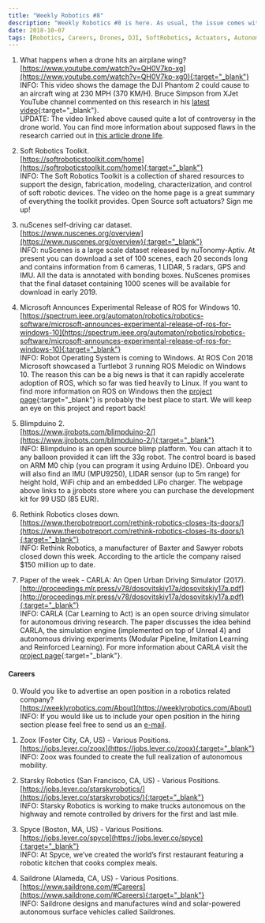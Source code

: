```yaml
---
title: "Weekly Robotics #8"
description: "Weekly Robotics #8 is here. As usual, the issue comes with 7 robotics related links and a list of 4 companies seeking employees for Robotics related projects."
date: 2018-10-07
tags: [Robotics, Careers, Drones, DJI, SoftRobotics, Actuators, AutonomousCars, Dataset, nuScenes, FlightControllers]
---
```


1) What happens when a drone hits an airplane wing?
<br>[https://www.youtube.com/watch?v=QH0V7kp-xg](https://www.youtube.com/watch?v=QH0V7kp-xg0){:target="_blank"}<br>
INFO: This video shows the damage the DJI Phantom 2 could cause to an aircraft wing at 230 MPH (370 KM/H). Bruce Simpson from XJet YouTube channel commented on this research in his [latest video](https://youtu.be/CDvgQUy4Z_w?t=237){:target="_blank"}. <br>UPDATE: The video linked above caused quite a lot of controversy in the drone world. You can find more information about supposed flaws in the research carried out in [this article drone life](https://dronelife.com/2018/10/19/breaking-news-dji-demands-withdrawal-of-drone-crash-video/).

2) Soft Robotics Toolkit.
<br>[https://softroboticstoolkit.com/home](https://softroboticstoolkit.com/home){:target="_blank"}<br>
INFO: The Soft Robotics Toolkit is a collection of shared resources to support the design, fabrication, modeling, characterization, and control of soft robotic devices. The video on the home page is a great summary of everything the toolkit provides. Open Source soft actuators? Sign me up! 

3) nuScenes self-driving car dataset.
<br>[https://www.nuscenes.org/overview](https://www.nuscenes.org/overview){:target="_blank"}<br>
INFO: nuScenes is a large scale dataset released by nuTonomy-Aptiv. At present you can download a set of 100 scenes, each 20 seconds long and contains information from 6 cameras, 1 LIDAR, 5 radars, GPS and IMU. All the data is annotated with bonding boxes. NuScenes promises that the final dataset containing 1000 scenes will be available for download in early 2019.   

4) Microsoft Announces Experimental Release of ROS for Windows 10.
<br>[https://spectrum.ieee.org/automaton/robotics/robotics-software/microsoft-announces-experimental-release-of-ros-for-windows-10](https://spectrum.ieee.org/automaton/robotics/robotics-software/microsoft-announces-experimental-release-of-ros-for-windows-10){:target="_blank"}<br>
INFO: Robot Operating System is coming to Windows. At ROS Con 2018 Microsoft showcased a Turtlebot 3 running ROS Melodic on Windows 10. The reason this can be a big news is that it can rapidly accelerate adoption of ROS, which so far was tied heavily to Linux. If you want to find more information on ROS on Windows then the [project page](https://ros-win.visualstudio.com/ros-win){:target="_blank"} is probably the best place to start. We will keep an eye on this project and report back!

5) Blimpduino 2.
<br>[https://www.jjrobots.com/blimpduino-2/](https://www.jjrobots.com/blimpduino-2/){:target="_blank"}<br>
INFO: Blimpduino is an open source blimp platform. You can attach it to any balloon provided it can lift the 33g robot. The control board is based on ARM M0 chip (you can program it using Arduino IDE). Onboard you will also find an IMU (MPU9250), LIDAR sensor (up to 5m range) for height hold, WiFi chip and an embedded LiPo charger. The webpage above links to a jjrobots store where you can purchase the development kit for 99 USD (85 EUR). 

6) Rethink Robotics closes down.
<br>[https://www.therobotreport.com/rethink-robotics-closes-its-doors/](https://www.therobotreport.com/rethink-robotics-closes-its-doors/){:target="_blank"}<br>
INFO: Rethink Robotics, a manufacturer of Baxter and Sawyer robots closed down this week. According to the article the company raised $150 million up to date. 

7) Paper of the week - CARLA: An Open Urban Driving Simulator (2017).
<br>[http://proceedings.mlr.press/v78/dosovitskiy17a/dosovitskiy17a.pdf](http://proceedings.mlr.press/v78/dosovitskiy17a/dosovitskiy17a.pdf){:target="_blank"}<br>
INFO: CARLA (Car Learning to Act) is an open source driving simulator for autonomous driving research. The paper discusses the idea behind CARLA, the simulation engine (implemented on top of Unreal 4) and autonomous driving experiments (Modular Pipeline, Imitation Learning and Reinforced Learning). For more information about CARLA visit the [project page](http://carla.org/){:target="_blank"}.


#### Careers

0) Would you like to advertise an open position in a robotics related company?
<br>[https://weeklyrobotics.com/About](https://weeklyrobotics.com/About)<br>
INFO: If you would like us to include your open position in the hiring section please feel free to send us an [e-mail](mailto:careers@weeklyrobotics.com).

1) Zoox (Foster City, CA, US) - Various Positions.
<br>[https://jobs.lever.co/zoox](https://jobs.lever.co/zoox){:target="_blank"}<br>
INFO: Zoox was founded to create the full realization of autonomous mobility.

2) Starsky Robotics (San Francisco, CA, US) - Various Positions.
<br>[https://jobs.lever.co/starskyrobotics/](https://jobs.lever.co/starskyrobotics/){:target="_blank"}<br>
INFO: Starsky Robotics is working to make trucks autonomous on the highway and remote controlled by drivers for the first and last mile.

3) Spyce (Boston, MA, US) - Various Positions.
<br>[https://jobs.lever.co/spyce](https://jobs.lever.co/spyce){:target="_blank"}<br>
INFO: At Spyce, we’ve created the world’s first restaurant featuring a robotic kitchen that cooks complex meals.

4) Saildrone (Alameda, CA, US) - Various Positions.
<br>[https://www.saildrone.com/#Careers](https://www.saildrone.com/#Careers){:target="_blank"}<br>
INFO: Saildrone designs and manufactures wind and solar-powered autonomous surface vehicles called Saildrones.
